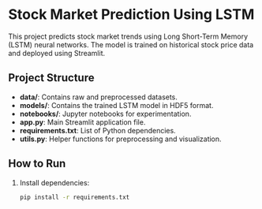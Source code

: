 # Stock Market Prediction Using LSTM

This project predicts stock market trends using Long Short-Term Memory (LSTM) neural networks. The model is trained on historical stock price data and deployed using Streamlit.

## Project Structure
- **data/**: Contains raw and preprocessed datasets.
- **models/**: Contains the trained LSTM model in HDF5 format.
- **notebooks/**: Jupyter notebooks for experimentation.
- **app.py**: Main Streamlit application file.
- **requirements.txt**: List of Python dependencies.
- **utils.py**: Helper functions for preprocessing and visualization.

## How to Run
1. Install dependencies:
   ```bash
   pip install -r requirements.txt